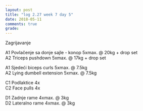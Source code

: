```yaml
---
layout: post
title: "log 2.27 week 7 day 5"
date: 2018-05-11
comments: true
grade:
---
```


Zagrijavanje

A1 Povlačenje sa donje sajle - konop 5xmax. @ 20kg + drop set    
A2 Triceps pushdown 5xmax. @ 17kg + drop set   

A1 Sjedeći biceps curls 5xmax. @ 7.5kg     
A2 Lying dumbell extension 5xmax. @ 7.5kg                  

C1 Podlaktice 4x    
C2 Face pulls 4x   

D1 Zadnje rame 4xmax. @ 3kg  
D2 Lateralno rame 4xmax. @ 3kg  
